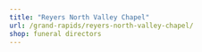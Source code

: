 ```yaml
---
title: "Reyers North Valley Chapel"
url: /grand-rapids/reyers-north-valley-chapel/
shop: funeral directors
---
```

